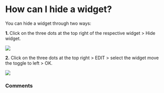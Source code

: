 # How can I hide a widget?

<p class="no-margin">You can hide a widget through two ways:</p>
<p class="no-margin"></p>
<p class="no-margin"><b>1. </b> Click on the three dots at the top right of the respective widget &gt; Hide widget.</p>
<p class="no-margin"></p>
<div class="intercom-container"><img src="https://teams-pro.intercom-attachments-1.com/i/o/664845707/43f85dd9984a172e6980edf5/how_can_i_hide_a_widget.png"></div><p class="no-margin"><b>2.</b> Click on the three dots at the top right &gt; EDIT &gt; select the widget move the toggle to left &gt; OK.</p>
<p class="no-margin"></p>
<div class="intercom-container"><img src="https://teams-pro.intercom-attachments-1.com/i/o/664845725/5ab99aaa1ff96134451c8e95/how_can_i_hide_a_widget.png"></div>

### Comments

<Commentaire />